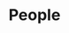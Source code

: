---
layout: frontend-template-documentation
sectionKey: Frontend templates
eleventyNavigation:
  parent: Finders
title: People
description: A directory of all ministers and senior officials on GOV.UK
howItWorks:
  This finder lists all the contacts within HMRC. End-users can use the search component to filter the returned results on the page based on a topic and via search.
examples:
  0:
    title: All ministers and senior officials on GOV.UK
    link: https://www.gov.uk/government/people
contentSchema:
  title: finder
  link: https://docs.publishing.service.gov.uk/content-schemas/finder.html
contentType:
  title: finder
  link: https://docs.publishing.service.gov.uk/document-types/finder.html
components:
  0:
    componentName: Layout super navigation header
    componentURL: https://components.publishing.service.gov.uk/component-guide/layout_super_navigation_header
    generated: auto
    input:
---
